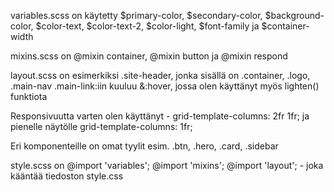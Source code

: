 variables.scss on käytetty $primary-color, $secondary-color, $background-color, $color-text, $color-text-2, $color-light, $font-family ja $container-width

mixins.scss on @mixin container, @mixin button ja @mixin respond

layout.scss on esimerkiksi .site-header, jonka sisällä on .container, .logo, .main-nav
.main-link:iin kuuluu &:hover, jossa olen käyttänyt myös lighten() funktiota

Responsivuutta varten olen käyttänyt - grid-template-columns: 2fr 1fr;
ja pienelle näytölle grid-template-columns: 1fr;

Eri komponenteille on omat tyylit esim. .btn, .hero, .card, .sidebar

style.scss on 
@import 'variables';
@import 'mixins';
@import 'layout'; - joka kääntää tiedoston style.css
